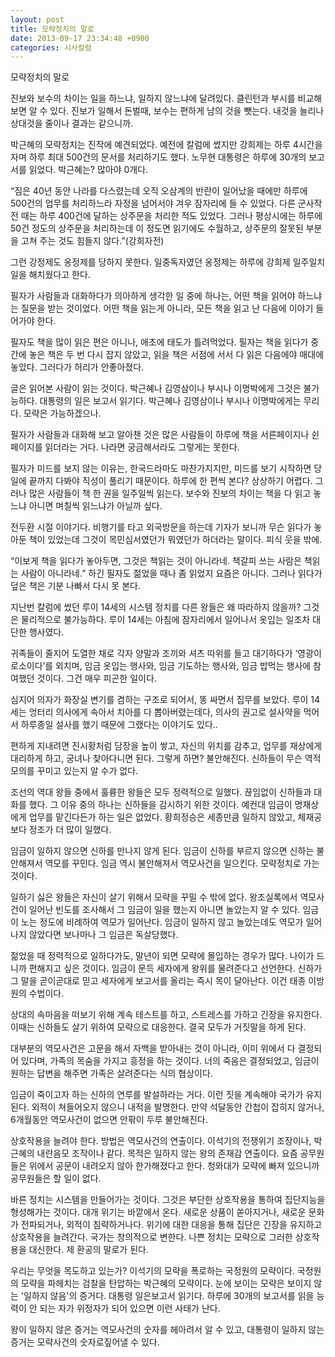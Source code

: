 ```yaml
---
layout: post
title: 모략정치의 말로
date: 2013-09-17 23:34:48 +0900
categories: 시사칼럼
---
```

모략정치의 말로 


  


진보와 보수의 차이는 일을 하느냐, 일하지 않느냐에 달려있다. 클린턴과 부시를 비교해보면 알 수 있다. 진보가 일해서 돈벌때, 보수는 편하게 남의 것을 뺏는다. 내것을 늘리나 상대것을 줄이나 결과는 같으니까. 


  


박근혜의 모략정치는 진작에 예견되었다. 예전에 칼럼에 썼지만 강희제는 하루 4시간을 자며 하루 최대 500건의 문서를 처리하기도 했다. 노무현 대통령은 하루에 30개의 보고서를 읽었다. 박근혜는? 많아야 0개다. 


  


“짐은 40년 동안 나라를 다스렸는데 오직 오삼계의 반란이 일어났을 때에만 하루에 500건의 업무를 처리하느라 자정을 넘어서야 겨우 잠자리에 들 수 있었다. 다른 군사작전 때는 하루 400건에 달하는 상주문을 처리한 적도 있었다. 그러나 평상시에는 하루에 50건 정도의 상주문을 처리하는데 이 정도면 읽기에도 수월하고, 상주문의 잘못된 부분을 고쳐 주는 것도 힘들지 않다.”(강희자전) 


  


그런 강정제도 옹정제를 당하지 못한다. 일중독자였던 옹정제는 하루에 강희제 일주일치 일을 해치웠다고 한다. 


  


필자가 사람들과 대화하다가 의아하게 생각한 일 중에 하나는, 어떤 책을 읽어야 하느냐는 질문을 받는 것이었다. 어떤 책을 읽는게 아니라, 모든 책을 읽고 난 다음에 이야기 들어가야 한다. 


  


필자도 책을 많이 읽은 편은 아니나, 애초에 태도가 틀려먹었다. 필자는 책을 읽다가 중간에 놓은 책은 두 번 다시 잡지 않았고, 읽을 책은 서점에 서서 다 읽은 다음에야 매대에 놓았다. 그러다가 허리가 안좋아졌다. 


  


글은 읽어본 사람이 읽는 것이다. 박근혜나 김영삼이나 부시나 이명박에게 그것은 불가능하다. 대통령의 일은 보고서 읽기다. 박근혜나 김영삼이나 부시나 이명박에게는 무리다. 모략은 가능하겠으나.


  


필자가 사람들과 대화해 보고 알아챈 것은 많은 사람들이 하루에 책을 서른페이지나 쉰 페이지를 읽더라는 거다. 나라면 궁금해서라도 그렇게는 못한다. 


  


필자가 미드를 보지 않는 이유는, 한국드라마도 마찬가지지만, 미드를 보기 시작하면 당일에 끝까지 다봐야 직성이 풀리기 때문이다. 하루에 한 편씩 본다? 상상하기 어렵다. 그러나 많은 사람들이 책 한 권을 일주일씩 읽는다. 보수와 진보의 차이는 책을 다 읽고 놓느냐 아니면 며칠씩 읽느냐가 아닐까 싶다. 


  


전두환 시절 이야기다. 비행기를 타고 외국방문을 하는데 기자가 보니까 무슨 읽다가 놓아둔 책이 있었는데 그것이 목민심서였던가 뭐였던가 하더라는 말이다. 피식 웃을 밖에.


  


“이보게 책을 읽다가 놓아두면, 그것은 책읽는 것이 아니라네. 책갈피 쓰는 사람은 책읽는 사람이 아니라네.” 하긴 필자도 젊었을 때나 좀 읽었지 요즘은 아니다. 그러나 읽다가 덮은 책은 기분 나빠서 다시 못 본다. 


  


지난번 칼럼에 썼던 루이 14세의 시스템 정치를 다른 왕들은 왜 따라하지 않을까? 그것은 물리적으로 불가능하다. 루이 14세는 아침에 잠자리에서 일어나서 옷입는 일조차 대단한 행사였다.


  


귀족들이 줄지어 도열한 채로 각자 양말과 조끼와 셔츠 따위를 들고 대기하다가 ‘영광이로소이다’를 외치며, 임금 옷입는 행사와, 임금 기도하는 행사와, 임금 밥먹는 행사에 참여했던 것이다. 그건 매우 피곤한 일이다. 


  


심지어 의자가 화장실 변기를 겸하는 구조로 되어서, 똥 싸면서 집무를 보았다. 루이 14세는 엉터리 의사에게 속아서 치아를 다 뽑아버렸는데다, 의사의 권고로 설사약을 먹어서 하루종일 설사를 했기 때문에 그랬다는 이야기도 있다.. 


  


편하게 지내려면 진시황처럼 담장을 높이 쌓고, 자신의 위치를 감추고, 업무를 재상에게 대리하게 하고, 궁녀나 찾아다니면 된다. 그렇게 하면? 불안해진다. 신하들이 무슨 역적모의를 꾸미고 있는지 알 수가 없다. 


  


조선의 역대 왕들 중에서 훌륭한 왕들은 모두 정력적으로 일했다. 끊임없이 신하들과 대화를 했다. 그 이유 중의 하나는 신하들을 감시하기 위한 것이다. 예컨대 임금이 명재상에게 업무를 맡긴다든가 하는 일은 없었다. 황희정승은 세종만큼 일하지 않았고, 체재공보다 정조가 더 많이 일했다. 


  


임금이 일하지 않으면 신하를 만나지 않게 된다. 임금이 신하를 부르지 않으면 신하는 불안해져서 역모를 꾸민다. 임금 역시 불안해져서 역모사건을 일으킨다. 모략정치로 가는 것이다.


  


일하기 싫은 왕들은 자신이 살기 위해서 모략을 꾸밀 수 밖에 없다. 왕조실록에서 역모사건이 일어난 빈도를 조사해서 그 임금이 일을 했는지 아니면 놀았는지 알 수 있다. 임금이 노는 정도에 비례하여 역모가 일어난다. 임금이 일하지 않고 놀았는데도 역모가 일어나지 않았다면 보나마나 그 임금은 독살당했다. 


  


젊었을 때 정력적으로 일하다가도, 말년이 되면 모략에 몰입하는 경우가 많다. 나이가 드니까 편해지고 싶은 것이다. 임금이 문득 세자에게 왕위를 물려준다고 선언한다. 신하가 그 말을 곧이곧대로 믿고 세자에게 보고서를 올리는 즉시 목이 달아난다. 이건 태종 이방원의 수법이다. 


  


상대의 속마음을 떠보기 위해 계속 테스트를 하고, 스트레스를 가하고 긴장을 유지한다. 이때는 신하들도 살기 위하여 모략으로 대응한다. 결국 모두가 거짓말을 하게 된다. 


  


대부분의 역모사건은 고문을 해서 자백을 받아내는 것이 아니라, 이미 위에서 다 결정되어 있다며, 가족의 목숨을 가지고 흥정을 하는 것이다. 너의 죽음은 결정되었고, 임금이 원하는 답변을 해주면 가족은 살려준다는 식의 협상이다. 


  


임금이 죽이고자 하는 신하의 연루를 발설하라는 거다. 이런 짓을 계속해야 국가가 유지된다. 외적이 쳐들어오지 않으니 내적을 발명한다. 만약 석달동안 간첩이 잡히지 않거나, 6개월동안 역모사건이 없으면 안팎이 두루 불안해진다. 


  


상호작용을 늘려야 한다. 방법은 역모사건의 연출이다. 이석기의 전쟁위기 조장이나, 박근혜의 내란음모 조작이나 같다. 목적은 일하지 않는 왕의 존재감 연출이다. 요즘 공무원들은 위에서 공문이 내려오지 않아 한가해졌다고 한다. 청와대가 모략에 빠져 있으니까 공무원들은 할 일이 없다. 


  


바른 정치는 시스템을 만들어가는 것이다. 그것은 부단한 상호작용을 통하여 집단지능을 형성해가는 것이다. 대개 위기는 바깥에서 온다. 새로운 상품이 쏟아지거나, 새로운 문화가 전파되거나, 외적이 침략하거나다. 위기에 대한 대응을 통해 집단은 긴장을 유지하고 상호작용을 늘려간다. 국가는 창의적으로 변한다. 나쁜 정치는 모략으로 그러한 상호작용을 대신한다. 제 환공의 말로가 된다. 


  


우리는 무엇을 목도하고 있는가? 이석기의 모략을 폭로하는 국정원의 모략이다. 국정원의 모략을 파헤치는 검찰을 탄압하는 박근혜의 모략이다. 눈에 보이는 모략은 보이지 않는 '일하지 않음'의 증거다. 대통령 일은보고서 읽기다. 하루에 30개의 보고서를 읽을 능력이 안 되는 자가 위정자가 되어 있으면 이런 사태가 난다. 



왕이 일하지 않은 증거는 역모사건의 숫자를 헤아려서 알 수 있고, 대통령이 일하지 않는 증거는 모략사건의 숫자로짚어낼 수 있다.